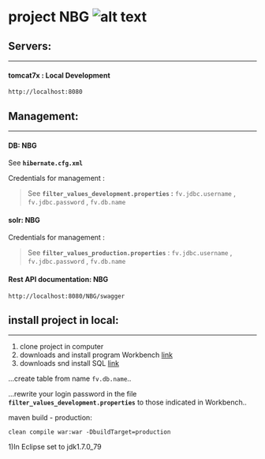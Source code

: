 # project NBG ![alt text][logo]

## Servers:
***
#### tomcat7x : Local Development
	http://localhost:8080


## 	Management:
***
	
#### DB: NBG
See **`hibernate.cfg.xml`**

Credentials for management : 
>See **`filter_values_development.properties` :** `fv.jdbc.username` , `fv.jdbc.password` , `fv.db.name`

#### solr: NBG
Credentials for management : 
>See **`filter_values_production.properties`** : `fv.jdbc.username` , `fv.jdbc.password` , `fv.db.name`

#### Rest API documentation: NBG
	http://localhost:8080/NBG/swagger

	
## 	install project in local:
***
1. clone project in computer
2. downloads and install program Workbench [link](https://dev.mysql.com/downloads/workbench/)
3. downloads snd install SQL [link](https://drive.google.com/drive/folders/0B4alBSKMwoHLMFhvRnZGY3c1WGM)

...create table from name `fv.db.name`..

...rewrite your login password in the file **`filter_values_development.properties`** to those indicated in Workbench..


maven build - production:
	
	clean compile war:war -DbuildTarget=production

1)In Eclipse set to jdk1.7.0_79



[logo]: https://github.com/ivangainutsa/testReadme/blob/master/favicon.ico "Logo"
